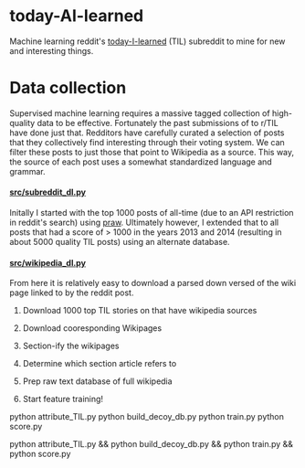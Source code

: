 # today-AI-learned
Machine learning reddit's [today-I-learned](https://www.reddit.com/r/todayilearned/) (TIL) subreddit to mine for new and interesting things.

# Data collection
  
Supervised machine learning requires a massive tagged collection of high-quality data to be effective. Fortunately the past submissions of to r/TIL have done just that. Redditors have carefully curated a selection of posts that they collectively find interesting through their voting system. We can filter these posts to just those that point to Wikipedia as a source. This way, the source of each post uses a somewhat standardized language and grammar.

#### [src/subreddit_dl.py](src/subreddit_dl.py)

Initally I started with the top 1000 posts of all-time (due to an API restriction in reddit's search) using [praw](https://praw.readthedocs.org/en/). Ultimately however, I extended that to all posts that had a score of > 1000 in the years 2013 and 2014 (resulting in about 5000 quality TIL posts) using an alternate database.

#### [src/wikipedia_dl.py](src/wikipedia_dl.py)

From here it is relatively easy to download a parsed down versed of the wiki page linked to by the reddit post.



1. Download 1000 top TIL stories on that have wikipedia sources
2. Download cooresponding Wikipages
4. Section-ify the wikipages
5. Determine which section article refers to
6. Prep raw text database of full wikipedia

7. Start feature training!

python attribute_TIL.py 
python build_decoy_db.py
python train.py
python score.py

  
python attribute_TIL.py && python build_decoy_db.py && python train.py && python score.py